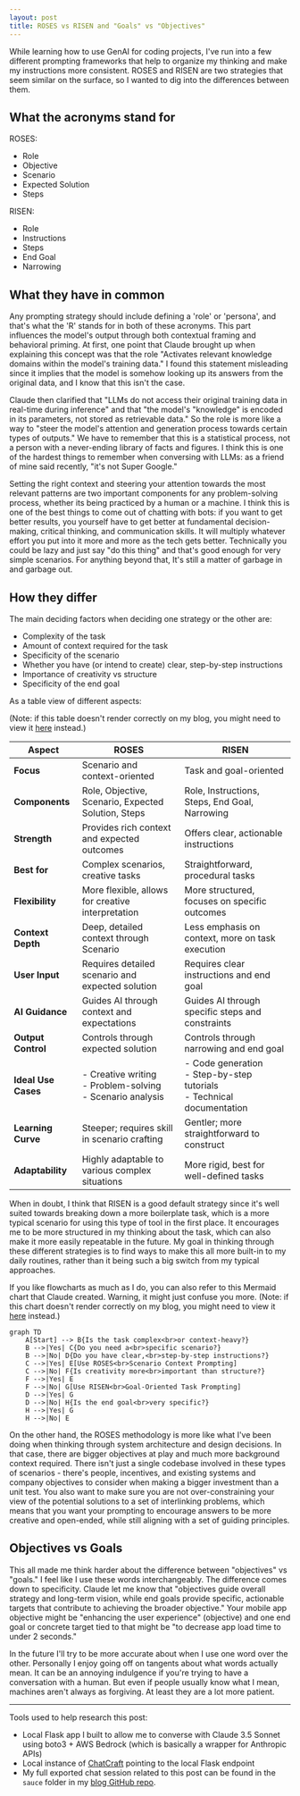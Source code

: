 ```yaml
---
layout: post
title: ROSES vs RISEN and "Goals" vs "Objectives"
---
```


While learning how to use GenAI for coding projects, I've run into a few different prompting frameworks that help to organize my thinking and make my instructions more consistent.  ROSES and RISEN are two strategies that seem similar on the surface, so I wanted to dig into the differences between them.

<!--more-->

## What the acronyms stand for

ROSES:
- Role
- Objective
- Scenario
- Expected Solution
- Steps

RISEN:
- Role
- Instructions
- Steps
- End Goal
- Narrowing

## What they have in common

Any prompting strategy should include defining a 'role' or 'persona', and that's what the 'R' stands for in both of these acronyms.  This part influences the model's output through both contextual framing and behavioral priming.  At first, one point that Claude brought up when explaining this concept was that the role "Activates relevant knowledge domains within the model's training data."  I found this statement misleading since it implies that the model is somehow looking up its answers from the original data, and I know that this isn't the case.

Claude then clarified that "LLMs do not access their original training data in real-time during inference" and that "the model's "knowledge" is encoded in its parameters, not stored as retrievable data."  So the role is more like a way to "steer the model's attention and generation process towards certain types of outputs."  We have to remember that this is a statistical process, not a person with a never-ending library of facts and figures.  I think this is one of the hardest things to remember when conversing with LLMs:  as a friend of mine said recently, "it's not Super Google."

Setting the right context and steering your attention towards the most relevant patterns are two important components for any problem-solving process, whether its being practiced by a human or a machine.  I think this is one of the best things to come out of chatting with bots: if you want to get better results, you yourself have to get better at fundamental decision-making, critical thinking, and communication skills.  It will multiply whatever effort you put into it more and more as the tech gets better.  Technically you could be lazy and just say "do this thing" and that's good enough for very simple scenarios.  For anything beyond that, It's still a matter of garbage in and garbage out.

## How they differ

The main deciding factors when deciding one strategy or the other are:

- Complexity of the task
- Amount of context required for the task
- Specificity of the scenario
- Whether you have (or intend to create) clear, step-by-step instructions
- Importance of creativity vs structure
- Specificity of the end goal

As a table view of different aspects:

(Note: if this table doesn't render correctly on my blog, you might need to view it [here](https://github.com/olaservo/olaservo.github.io/blob/master/_posts/2024-10-05-roses-vs-risen.md#how-they-differ) instead.)

| Aspect | ROSES | RISEN |
|--------|-------|-------|
| **Focus** | Scenario and context-oriented | Task and goal-oriented |
| **Components** | Role, Objective, Scenario, Expected Solution, Steps | Role, Instructions, Steps, End Goal, Narrowing |
| **Strength** | Provides rich context and expected outcomes | Offers clear, actionable instructions |
| **Best for** | Complex scenarios, creative tasks | Straightforward, procedural tasks |
| **Flexibility** | More flexible, allows for creative interpretation | More structured, focuses on specific outcomes |
| **Context Depth** | Deep, detailed context through Scenario | Less emphasis on context, more on task execution |
| **User Input** | Requires detailed scenario and expected solution | Requires clear instructions and end goal |
| **AI Guidance** | Guides AI through context and expectations | Guides AI through specific steps and constraints |
| **Output Control** | Controls through expected solution | Controls through narrowing and end goal |
| **Ideal Use Cases** | - Creative writing<br>- Problem-solving<br>- Scenario analysis | - Code generation<br>- Step-by-step tutorials<br>- Technical documentation |
| **Learning Curve** | Steeper; requires skill in scenario crafting | Gentler; more straightforward to construct |
| **Adaptability** | Highly adaptable to various complex situations | More rigid, best for well-defined tasks |

When in doubt, I think that RISEN is a good default strategy since it's well suited towards breaking down a more boilerplate task, which is a more typical scenario for using this type of tool in the first place.  It encourages me to be more structured in my thinking about the task, which can also make it more easily repeatable in the future.  My goal in thinking through these different strategies is to find ways to make this all more built-in to my daily routines, rather than it being such a big switch from my typical approaches.

If you like flowcharts as much as I do, you can also refer to this Mermaid chart that Claude created.  Warning, it might just confuse you more.  (Note: if this chart doesn't render correctly on my blog, you might need to view it [here](https://github.com/olaservo/olaservo.github.io/blob/master/_posts/2024-10-05-roses-vs-risen.md#how-they-differ) instead.)

```mermaid
graph TD
    A[Start] --> B{Is the task complex<br>or context-heavy?}
    B -->|Yes| C{Do you need a<br>specific scenario?}
    B -->|No| D{Do you have clear,<br>step-by-step instructions?}
    C -->|Yes| E[Use ROSES<br>Scenario Context Prompting]
    C -->|No| F{Is creativity more<br>important than structure?}
    F -->|Yes| E
    F -->|No| G[Use RISEN<br>Goal-Oriented Task Prompting]
    D -->|Yes| G
    D -->|No| H{Is the end goal<br>very specific?}
    H -->|Yes| G
    H -->|No| E
```

On the other hand, the ROSES methodology is more like what I've been doing when thinking through system architecture and design decisions.  In that case, there are bigger objectives at play and much more background context required.  There isn't just a single codebase involved in these types of scenarios - there's people, incentives, and existing systems and company objectives to consider when making a bigger investment than a unit test.  You also want to make sure you are not over-constraining your view of the potential solutions to a set of interlinking problems, which means that you want your prompting to encourage answers to be more creative and open-ended, while still aligning with a set of guiding principles.

## Objectives vs Goals

This all made me think harder about the difference between "objectives" vs "goals."  I feel like I use these words interchangeably. The difference comes down to specificity.  Claude let me know that "objectives guide overall strategy and long-term vision, while end goals provide specific, actionable targets that contribute to achieving the broader objective."  Your mobile app objective might be "enhancing the user experience" (objective) and one end goal or concrete target tied to that might be "to decrease app load time to under 2 seconds."

In the future I'll try to be more accurate about when I use one word over the other.  Personally I enjoy going off on tangents about what words actually mean.  It can be an annoying indulgence if you're trying to have a conversation with a human.  But even if people usually know what I mean, machines aren't always as forgiving.  At least they are a lot more patient.

****

Tools used to help research this post:

* Local Flask app I built to allow me to converse with Claude 3.5 Sonnet using boto3 + AWS Bedrock (which is basically a wrapper for Anthropic APIs)
* Local instance of [ChatCraft](https://chatcraft.org/) pointing to the local Flask endpoint
* My full exported chat session related to this post can be found in the `sauce` folder in my [blog GitHub repo](https://github.com/olaservo/olaservo.github.io/blob/master/sauce/roses_vs_risen_10_05_24.md).
